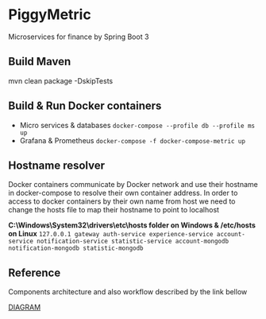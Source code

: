 
# PiggyMetric
Microservices for finance by Spring Boot 3

## Build Maven
mvn clean package -DskipTests 

## Build & Run Docker containers
- Micro services & databases
`docker-compose --profile db --profile ms up`
- Grafana & Prometheus
`docker-compose -f docker-compose-metric up`

## Hostname resolver
Docker containers communicate by Docker network and use their hostname in docker-compose to resolve their own container address.
In order to access to docker containers by their own name from host we need to change the hosts file to map their hostname to point to localhost

****C:\Windows\System32\drivers\etc\hosts folder on Windows & /etc/hosts on Linux****
`127.0.0.1 gateway auth-service experience-service account-service notification-service statistic-service account-mongodb notification-mongodb statistic-mongodb`

## Reference
Components architecture and also workflow described by the link bellow

[DIAGRAM](https://viewer.diagrams.net/?tags=%7B%7D&lightbox=1&highlight=0000ff&edit=_blank&layers=1&nav=1&title=PM.drawio#Uhttps%3A%2F%2Fdrive.google.com%2Fuc%3Fid%3D1nmZasrVd5d0Cm0rj1czmavtlG8exHV45%26export%3Ddownload)
